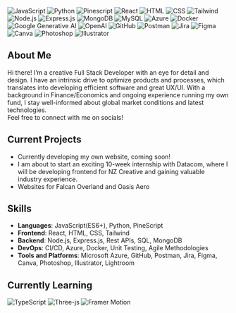 <!---![Animated Banner](https://github.com/cyy963/cyy963/blob/main/git%20banner.png)--->

![JavaScript](https://img.shields.io/badge/JavaScript-ES6+-F7DF1E?style=for-the-badge&logo=javascript)
![Python](https://img.shields.io/badge/Python-56595c?style=for-the-badge&logo=python)
![Pinescript](https://img.shields.io/badge/Pinescript-00c50d?style=for-the-badge&logo=illustrator&logoColor=white)
![React](https://img.shields.io/badge/React-20232A?style=for-the-badge&logo=react&logoColor=61DAFB)
![HTML](https://img.shields.io/badge/HTML-E34F26?style=for-the-badge&logo=html5&logoColor=white)
![CSS](https://img.shields.io/badge/CSS-1572B6?style=for-the-badge&logo=css3&logoColor=white)
![Tailwind](https://img.shields.io/badge/Tailwind-0079c5?style=for-the-badge&logo=tailwind&logoColor=white)
![Node.js](https://img.shields.io/badge/Node.js-43853D?style=for-the-badge&logo=node.js&logoColor=white)
![Express.js](https://img.shields.io/badge/Express.js-404D59?style=for-the-badge&logo=express&logoColor=white)
![MongoDB](https://img.shields.io/badge/MongoDB-4EA94B?style=for-the-badge&logo=mongodb&logoColor=white)
![MySQL](https://img.shields.io/badge/MySQL-4479A1?style=for-the-badge&logo=mysql&logoColor=white)
![Azure](https://img.shields.io/badge/Azure-0078D4?style=for-the-badge&logo=microsoft-azure&logoColor=white)
![Docker](https://img.shields.io/badge/Docker-2496ED?style=for-the-badge&logo=docker&logoColor=white)
![Google Generative AI](https://img.shields.io/badge/Google%20Generative%20AI-4285F4?style=for-the-badge&logo=google&logoColor=white)
![OpenAI](https://img.shields.io/badge/OpenAI-412991?style=for-the-badge&logo=openai&logoColor=white)
![GitHub](https://img.shields.io/badge/GitHub-181717?style=for-the-badge&logo=github&logoColor=white)
![Postman](https://img.shields.io/badge/Postman-FF6C37?style=for-the-badge&logo=postman&logoColor=white)
![Jira](https://img.shields.io/badge/Jira-0052CC?style=for-the-badge&logo=jira&logoColor=white)
![Figma](https://img.shields.io/badge/Figma-F24E1E?style=for-the-badge&logo=figma&logoColor=white)
![Canva](https://img.shields.io/badge/Canva-9639e5?style=for-the-badge&logo=canva&logoColor=purple)
![Photoshop](https://img.shields.io/badge/Photoshop-003cc5?style=for-the-badge&logo=photoshop&logoColor=white)
![Illustrator](https://img.shields.io/badge/Illustrator-F24E1E?style=for-the-badge&logo=illustrator&logoColor=white)

## About Me

Hi there! I’m a creative Full Stack Developer with an eye for detail and design. I have an intrinsic drive to optimize products and processes, which translates into developing efficient software and great UX/UI.
With a background in Finance/Economics and ongoing experience running my own fund, I stay well-informed about global market conditions and latest technologies.
<br/>Feel free to connect with me on socials!

## Current Projects

-  Currently developing my own website, coming soon!
-  I am about to start an exciting 10-week internship with Datacom, where I will be developing frontend for NZ Creative and gaining valuable industry experience.
-  Websites for Falcan Overland and Oasis Aero 

## Skills

- **Languages**: JavaScript(ES6+), Python, PineScript
- **Frontend**: React, HTML, CSS, Tailwind
- **Backend**: Node.js, Express.js, Rest APIs, SQL, MongoDB
- **DevOps**: CI/CD, Azure, Docker, Unit Testing, Agile Methodologies
- **Tools and Platforms**: Microsoft Azure, GitHub, Postman, Jira, Figma, Canva, Photoshop, Illustrator, Lightroom

## Currently Learning

![TypeScript](https://img.shields.io/badge/TypeScript-3178C6?style=for-the-badge&logo=typescript&logoColor=white)
![Three-js](https://img.shields.io/badge/Three-js-232F3E?style=for-the-badge&logo=amazon-Three-js&logoColor=white)
![Framer Motion](https://img.shields.io/badge/Framer%20Motion-4285F4?style=for-the-badge&logo=amazon-Framer-Motion&logoColor=white)
